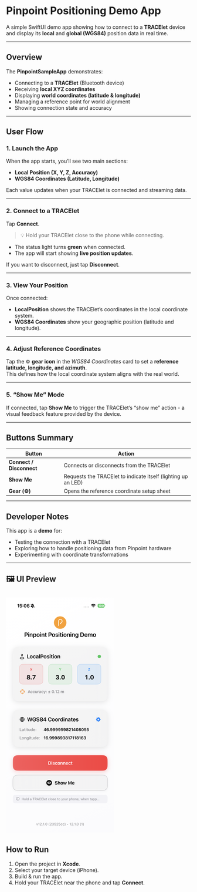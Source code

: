 


# Pinpoint Positioning Demo App

A simple SwiftUI demo app showing how to connect to a **TRACElet** device and display its **local** and **global (WGS84)** position data in real time.

---

## Overview

The **PinpointSampleApp** demonstrates:
- Connecting to a **TRACElet** (Bluetooth device)
- Receiving **local XYZ coordinates**
- Displaying **world coordinates (latitude & longitude)**
- Managing a reference point for world alignment
- Showing connection state and accuracy

---

## User Flow

### 1. Launch the App
When the app starts, you’ll see two main sections:
- **Local Position (X, Y, Z, Accuracy)**
- **WGS84 Coordinates (Latitude, Longitude)**

Each value updates when your TRACElet is connected and streaming data.

---

### 2. Connect to a TRACElet
Tap **Connect**.

> 💡 Hold your TRACElet close to the phone while connecting.

- The status light turns **green** when connected.
- The app will start showing **live position updates**.

If you want to disconnect, just tap **Disconnect**.

---

### 3. View Your Position
Once connected:
- **LocalPosition** shows the TRACElet’s coordinates in the local coordinate system.
- **WGS84 Coordinates** show your geographic position (latitude and longitude).

---

### 4. Adjust Reference Coordinates
Tap the ⚙️ **gear icon** in the *WGS84 Coordinates* card to set a **reference latitude, longitude, and azimuth**.  
This defines how the local coordinate system aligns with the real world.

---

### 5. “Show Me” Mode
If connected, tap **Show Me** to trigger the TRACElet’s “show me” action - a visual feedback feature provided by the device.

---

## Buttons Summary

| Button | Action |
|--------|---------|
| **Connect / Disconnect** | Connects or disconnects from the TRACElet |
| **Show Me** | Requests the TRACElet to indicate itself (lighting up an LED) |
| **Gear (⚙️)** | Opens the reference coordinate setup sheet |

---


## Developer Notes
This app is a **demo** for:
- Testing the connection with a TRACElet
- Exploring how to handle positioning data from Pinpoint hardware
- Experimenting with coordinate transformations

---

## 🖼️ UI Preview

![Demo App Screenshot](../images/demo-app-screen.png)
---

## How to Run
1. Open the project in **Xcode**.
2. Select your target device (iPhone).
3. Build & run the app.
4. Hold your TRACElet near the phone and tap **Connect**.
